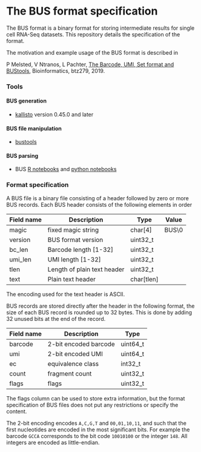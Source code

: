 # The BUS format specification

The BUS format is a binary format for storing intermediate results for single cell RNA-Seq datasets. This repository details the specification of the format.

The motivation and example usage of the BUS format is described in

P Melsted, V Ntranos, L Pachter, [The Barcode, UMI, Set format and BUStools](https://academic.oup.com/bioinformatics/advance-article/doi/10.1093/bioinformatics/btz279/5487510), Bioinformatics, btz279, 2019.


### Tools

#### BUS generation

- [kallisto](https://pachterlab.github.io/kallisto) version 0.45.0 and later

#### BUS file manipulation

- [bustools](https://github.com/BUStools/bustools)

#### BUS parsing

- BUS [R notebooks](https://github.com/BUStools/BUS_notebooks_R) and [python notebooks](https://github.com/BUStools/BUS_notebooks_python)

### Format specification

A BUS file is a binary file consisting of a header followed by zero or more BUS records. Each BUS header consists of the following elements in order

|Field name | Description | Type | Value |
|-----------|-------------|------|-------|
| magic | fixed magic string | char[4] | BUS\0 |
| version | BUS format version | uint32_t | |
| bc_len | Barcode length [1-32] | uint32_t | |
| umi_len | UMI length [1-32] | uint32_t | |
| tlen   | Length of plain text header | uint32_t | |
| text | Plain text header | char[tlen] |  |

The encoding used for the text header is ASCII.

BUS records are stored directly after the header in the following format, the size of each BUS record is rounded up to 32 bytes. This is done by adding 32 unused bits at the end of the record.

|Field name | Description | Type |
|-----------|-------------|------|
|barcode | 2-bit encoded barcode | uint64_t |
|umi | 2-bit encoded UMI | uint64_t |
|ec | equivalence class | int32_t |
| count| fragment count |   uint32_t
| flags| flags |   uint32_t |

The flags column can be used to store extra information, but the format specification of BUS files does not put any restrictions or specify the content. 

The 2-bit encoding encodes `A,C,G,T` and `00,01,10,11`, and such that the first nucleotides are encoded in the most significant bits. For example the barcode `GCCA` corresponds to the bit code `10010100` or the integer `148`. All integers are encoded as little-endian. 
